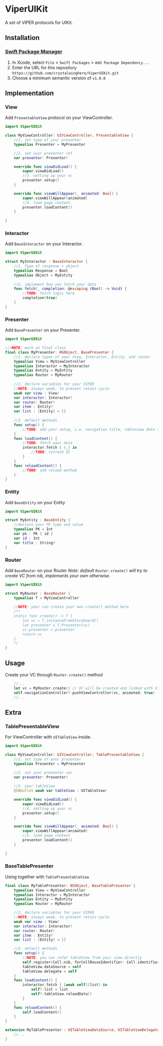 # ViperUIKit

A set of VIPER protocols for UIKit.

## Installation

### [Swift Package Manager](https://swift.org/package-manager/) 

1. In Xcode, select `File` > `Swift Packages` > `Add Package Dependency...`
2. Enter the URL for this repository `https://github.com/crystalwinghero/ViperUIKit.git`
3. Choose a minimum semantic version of `v1.0.0`

## Implementation

### View
Add `PresentableView` protocol on your ViewController.
``` swift
import ViperUIKit

class MyViewController: UIViewController, PresentableView {
    //1. set type of your presenter
    typealias Presenter = MyPresenter  

    //2. set your presenter ref
    var presenter: Presenter!

    override func viewDidLoad() {
        super.viewDidLoad()
        //3. setting up your vc
        presenter.setup()
    }

    override func viewWillAppear(_ animated: Bool) {
        super.viewWillAppear(animated)
        //4. load page content
        presenter.loadContent()
    }
    
}
```

### Interactor
Add `BaseInteractor` on your Interactor.
``` swift
import ViperUIKit

struct MyInteractor : BaseInteractor {
    //1. Type of response + object
    typealias Response = Bool
    typealias Object = MyEntity
    
    //2. implement how you fetch your data
    func fetch(_ completion: @escaping (Bool) -> Void) {
        //TODO: fetch logic here
        completion(true)
    }
}

```

### Presenter
Add `BasePresenter` on your Presenter.
``` swift
import ViperUIKit

///NOTE: mark as final class
final class MyPresenter: NSObject, BasePresenter {
    //1. declare types of your View, Interactor, Entity, and router
    typealias View = MyViewController
    typealias Interactor = MyInteractor
    typealias Entity = MyEntity
    typealias Router = MyRouter
    
    //2. declare variables for your VIPER
    //NOTE: always weak, to prevent retain cycle
    weak var view : View!
    var interactor: Interactor!
    var router: Router!
    var item : Entity?
    var list : [Entity] = []
    
    //3. default methods
    func setup() {
        //TODO: add your setup, i.e. navigation title, tableview data source, etc.
    }
    func loadContent() {
        //TODO: fetch your data
        interactor.fetch { (_) in
            //TODO: refresh UI
        }
    }
    func reloadContent() {
        //TODO: add reload method
    }
}

```

### Entity
Add `BaseEntity` on your Entity
``` swift
import ViperUIKit

struct MyEntity : BaseEntity {
    //declare your PK type and value
    typealias PK = Int
    var pk : PK { id }
    var id : Int
    var title : String?
}

```

### Router
Add `BaseRouter` on your Router
*Note: default `Router.create()` will try to create VC from nib, implements your own otherwise.*
``` swift
import ViperUIKit

struct MyRouter : BaseRouter {
    typealias T = MyViewController
    
    //NOTE: your can create your own create() method here
    /**
    static func create() -> T {
        let vc = T.instanceFromStoryboard()
        let presenter = T.Presenter(vc)
        vc.presenter = presenter
        return vc
    }
    */
}
```

## Usage
Create your VC through `Router.create()` method
``` swift
    //... 
    let vc = MyRouter.create() // VC will be created and linked with VIPER objects 
    self.navigationController?.pushViewController(vc, animated: true)
    //...
```

## Extra

### TablePresentableView
For ViewController with `UITableView` inside.
``` swift
import ViperUIKit

class MyViewController: UIViewController, TablePresentableView {
    //1. set type of your presenter
    typealias Presenter = MyPresenter  

    //2. set your presenter var
    var presenter: Presenter!
    
    //3. your tableView
    @IBOutlet weak var tableView : UITableView!

    override func viewDidLoad() {
        super.viewDidLoad()
        //4. setting up your vc
        presenter.setup()
    }

    override func viewWillAppear(_ animated: Bool) {
        super.viewWillAppear(animated)
        //5. load page content
        presenter.loadContent()
    }
    
}
```

### BaseTablePresenter
Using together with `TablePresentableView`
``` swift
final class MyTablePresenter: NSObject, BaseTablePresenter {
    typealias View = MyViewController
    typealias Interactor = MyInteractor
    typealias Entity = MyEntity
    typealias Router = MyRouter

    //2. declare variables for your VIPER
    //NOTE: always weak, to prevent retain cycle
    weak var view : View!
    var interactor: Interactor!
    var router: Router!
    var item : Entity?
    var list : [Entity] = []

    //3. default methods
    func setup() {
        //NOTE: you can refer tableView from your view directly
        self.register(Cell.nib, forCellReuseIdentifier: Cell.identifier)
        tableView.dataSource = self
        tableView.delegate = self
    }
    func loadContent() {
        interactor.fetch { [weak self](list) in
            self?.list = list
            self?.tableView.reloadData()
        }
    }
    func reloadContent() {
        self.loadContent()
    }
}

extension MyTablePresenter : UITableViewDataSource, UITableViewDelegate {
    //...
}

```
